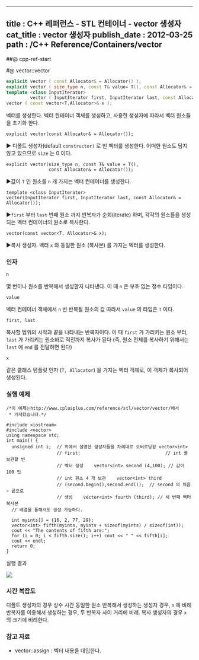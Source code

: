 ----------------
title : C++ 레퍼런스 - STL 컨테이너 - vector 생성자
cat_title :  vector 생성자
publish_date : 2012-03-25
path : /C++ Reference/Containers/vector
--------------



##@ cpp-ref-start

#@ vector::vector


```cpp
explicit vector ( const Allocator& = Allocator() );
explicit vector ( size_type n, const T& value= T(), const Allocator& = Allocator() );
template <class InputIterator>
         vector ( InputIterator first, InputIterator last, const Allocator& = Allocator() );
vector ( const vector<T,Allocator>& x );
```


벡터를 생성한다.
벡터 컨테이너 객체를 생성하고, 사용한 생성자에 따라서 벡터 원소들을 초기화 한다.

```cpp-formatted
explicit vector(const Allocator& = Allocator());
```

▶ 디폴트 생성자(default `constructor)` 로 빈 벡터를 생성한다. 어떠한 원소도 담지 않고 있으므로 `size` 는 0 이다.


```cpp-formatted
explicit vector(size_type n, const T& value = T(),
                const Allocator& = Allocator());
```

▶값이 `T` 인 원소를 `n` 개 가지는 벡터 컨테이너를 생성한다.


```cpp-formatted
template <class InputIterator>
vector(InputIterator first, InputIterator last, const Allocator& = Allocator());
```

▶`first` 부터 `last` 번째 원소 까지 반복자가 순회(iterate) 하며, 각각의 원소들을 생성되는 벡터 컨테이너의 원소로 복사한다.


```cpp-formatted
vector(const vector<T, Allocator>& x);
```

▶복사 생성자. 벡터 `x` 와 동일한 원소 (복사본) 를 가지는 벡터를 생성한다.




###  인자




`n`

몇 번이나 원소를 반복해서 생성할지 나타낸다. 이 때 `n` 은 부호 없는 정수 타입이다.

`value`

벡터 컨테이너 객체에서 `n` 번 반복될 원소의 값
따라서 `value` 의 타입은 `T` 이다.

`first, last`

복사할 범위의 시작과 끝을 나타내는 반복자이다. 이 때 `first` 가 가리키는 원소 부터, `last` 가 가리키는 원소바로 직전까지 복사가 된다 (즉, 원소 전체를 복사하기 위해서는 `last` 에 `end` 를 전달하면 된다)

`x`

같은 클래스 템플릿 인자 (`T, Allocator`) 을 가지는 벡터 객체로, 이 객체가 복사되어 생성된다.



###  실행 예제



```cpp-formatted
/*이 예제는http://www.cplusplus.com/reference/stl/vector/vector/에서
 * 가져왔습니다.*/

#include <iostream>
#include <vector>
using namespace std;
int main() {
  unsigned int i;  // 위에서 설명한 생성자들을 차례대로 오버로딩함 vector<int>
                   // first;                                // int 를 보관할 빈
                   // 벡터 생성    vector<int> second (4,100); // 값이 100 인
                   // int 원소 4 개 보관    vector<int> third
                   // (second.begin(),second.end());  // second 의 처음 ~ 끝으로
                   // 생성    vector<int> fourth (third); // 세 번째 벡터 복사본
  // 배열을 통해서도 생성 가능하다.

  int myints[] = {16, 2, 77, 29};
  vector<int> fifth(myints, myints + sizeof(myints) / sizeof(int));
  cout << "The contents of fifth are:";
  for (i = 0; i < fifth.size(); i++) cout << " " << fifth[i];
  cout << endl;
  return 0;
}
```


실행 결과


![](http://img1.daumcdn.net/thumb/R1920x0/?fname=http%3A%2F%2Fcfile25.uf.tistory.com%2Fimage%2F181EE0434F6DEDE33C9FD7)





###  시간 복잡도





디폴트 생성자의 경우 상수 시간
동일한 원소 반복해서 생성하는 생성자 경우, `n` 에 비례
반복자를 이용해서 생성하는 경우, 두 반복자 사이 거리에 비례.
복사 생성자의 경우 `x` 의 크기에 비례한다.




###  참고 자료


* vector::assign : 벡터 내용을 대입한다.